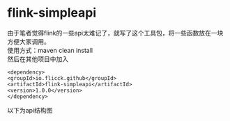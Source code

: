 # flink-simpleapi
由于笔者觉得flink的一些api太难记了，就写了这个工具包，将一些函数放在一块方便大家调用。  
使用方式：maven clean install  
然后在其他项目中加入  
 
`<dependency>`  
`<groupId>io.flicck.github</groupId>`  
`<artifactId>flink-simpleapi</artifactId>`  
`<version>1.0.0</version>`  
`</dependency>`  

以下为api结构图  


